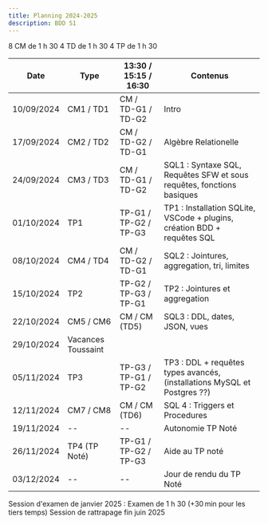 ```yaml
---
title: Planning 2024-2025
description: BDD S1
---
```


8 CM de 1 h 30
4 TD de 1 h 30
4 TP de 1 h 30


Date | Type | 13:30 / 15:15 / 16:30 | Contenus
---------|----------|---------|---------
10/09/2024 | CM1 / TD1 | CM / TD-G1 / TD-G2 | Intro
17/09/2024 | CM2 / TD2 | CM / TD-G2 / TD-G1 | Algèbre Relationelle
24/09/2024 | CM3 / TD3 | CM / TD-G1 / TD-G2 | SQL1 : Syntaxe SQL, Requêtes SFW et sous requêtes, fonctions basiques
01/10/2024 | TP1 | TP-G1 / TP-G2 / TP-G3 | TP1 : Installation SQLite, VSCode + plugins, création BDD + requêtes SQL
08/10/2024 | CM4 / TD4 | CM / TD-G2 / TD-G1 | SQL2 : Jointures, aggregation, tri, limites
15/10/2024 | TP2 | TP-G2 / TP-G3 / TP-G1 | TP2 : Jointures et aggregation
22/10/2024 | CM5 / CM6 | CM / CM (TD5) | SQL3 : DDL, dates, JSON, vues
29/10/2024 | Vacances Toussaint 
05/11/2024 | TP3 | TP-G3 / TP-G1 / TP-G2 | TP3 : DDL + requêtes types avancés, (installations MySQL et Postgres ??)
12/11/2024 | CM7 / CM8 | CM / CM (TD6) | SQL 4 : Triggers et Procedures
19/11/2024 | -- |  -- | Autonomie TP Noté
26/11/2024 | TP4 (TP Noté) | TP-G1 / TP-G2 / TP-G3 | Aide au TP noté
03/12/2024 | -- |  -- | Jour de rendu du TP Noté

Session d'examen de janvier 2025 : Examen de 1 h 30 (+30 min pour les tiers temps)
Session de rattrapage fin juin 2025